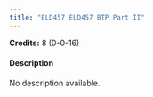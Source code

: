 ```yaml
---
title: "ELD457 ELD457 BTP Part II"
---
```

**Credits:** 8 (0-0-16)

#### Description
No description available.